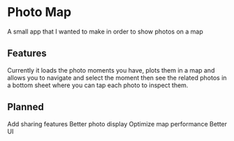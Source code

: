 # Photo Map

A small app that I wanted to make in order to show photos on a map

## Features

Currently it loads the photo moments you have, plots them in a map and allows you to navigate and select the moment then see the related photos in a bottom sheet where you can tap each photo to inspect them.

## Planned

Add sharing features
Better photo display
Optimize map performance
Better UI

